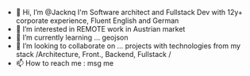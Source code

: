 - 👋 Hi, I’m @Jacknq I'm Software architect and Fullstack Dev with 12y+ corporate experience, Fluent English and German
- 👀 I’m interested in REMOTE work in Austrian market
- 🌱 I’m currently learning ... geojson
- 💞️ I’m looking to collaborate on ... projects with technologies from my stack /Architecture, Front., Backend, Fullstack /
- 📫 How to reach me : msg me

<!---
Jacknq/Jacknq is a ✨ special ✨ repository because its `README.md` (this file) appears on your GitHub profile.
You can click the Preview link to take a look at your changes.
--->
